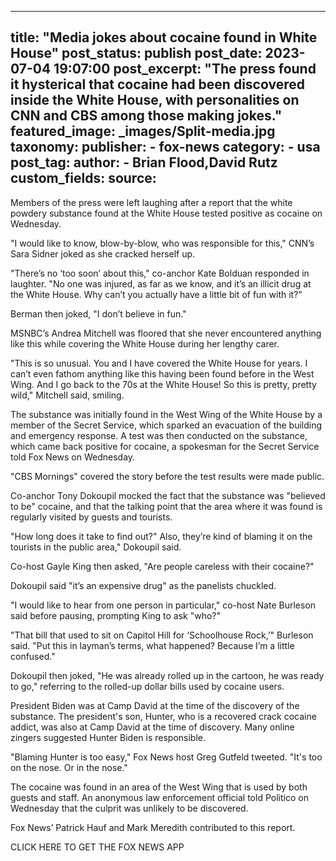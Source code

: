 
---
title: "Media jokes about cocaine found in White House" 
post_status: publish
post_date: 2023-07-04 19:07:00 
post_excerpt: "The press found it hysterical that cocaine had been discovered inside the White House, with personalities on CNN and CBS among those making jokes."
featured_image: _images/Split-media.jpg 
taxonomy:
    publisher:
        - fox-news
    category:
        - usa 
    post_tag:
    author:
        - Brian Flood,David Rutz
custom_fields:
    source: 
---
Members of the press were left laughing after a report that the white powdery substance found at the White House tested positive as cocaine on Wednesday.

&quot;I would like to know, blow-by-blow, who was responsible for this,&quot; CNN’s Sara Sidner joked as she cracked herself up.

&quot;There’s no ‘too soon’ about this,&quot; co-anchor Kate Bolduan responded in laughter. &quot;No one was injured, as far as we know, and it’s an illicit drug at the White House. Why can’t you actually have a little bit of fun with it?&quot;

Berman then joked, &quot;I don’t believe in fun.&quot;

MSNBC’s Andrea Mitchell was floored that she never encountered anything like this while covering the White House during her lengthy carer.

&quot;This is so unusual. You and I have covered the White House for years. I can’t even fathom anything like this having been found before in the West Wing. And I go back to the 70s at the White House! So this is pretty, pretty wild,&quot; Mitchell said, smiling.

The substance was initially found in the West Wing of the White House by a member of the Secret Service, which sparked an evacuation of the building and emergency response. A test was then conducted on the substance, which came back positive for cocaine, a spokesman for the Secret Service told Fox News on Wednesday.

&quot;CBS Mornings&quot; covered the story before the test results were made public.

Co-anchor Tony Dokoupil mocked the fact that the substance was &quot;believed to be&quot; cocaine, and that the talking point that the area where it was found is regularly visited by guests and tourists.

&quot;How long does it take to find out?&quot; Also, they’re kind of blaming it on the tourists in the public area,&quot; Dokoupil said.

Co-host Gayle King then asked, &quot;Are people careless with their cocaine?&quot;

Dokoupil said &quot;it’s an expensive drug&quot; as the panelists chuckled.

&quot;I would like to hear from one person in particular,&quot; co-host Nate Burleson said before pausing, prompting King to ask &quot;who?&quot;

&quot;That bill that used to sit on Capitol Hill for ‘Schoolhouse Rock,’&quot; Burleson said. &quot;Put this in layman’s terms, what happened? Because I’m a little confused.&quot;

Dokoupil then joked, &quot;He was already rolled up in the cartoon, he was ready to go,&quot; referring to the rolled-up dollar bills used by cocaine users.

President Biden was at Camp David at the time of the discovery of the substance. The president&#39;s son, Hunter, who is a recovered crack cocaine addict, was also at Camp David at the time of discovery. Many online zingers suggested Hunter Biden is responsible.

&quot;Blaming Hunter is too easy,&quot; Fox News host Greg Gutfeld tweeted. &quot;It&#39;s too on the nose. Or in the nose.&quot;

The cocaine was found in an area of the West Wing that is used by both guests and staff. An anonymous law enforcement official told Politico on Wednesday that the culprit was unlikely to be discovered.

Fox News’ Patrick Hauf and Mark Meredith contributed to this report.

CLICK HERE TO GET THE FOX NEWS APP 